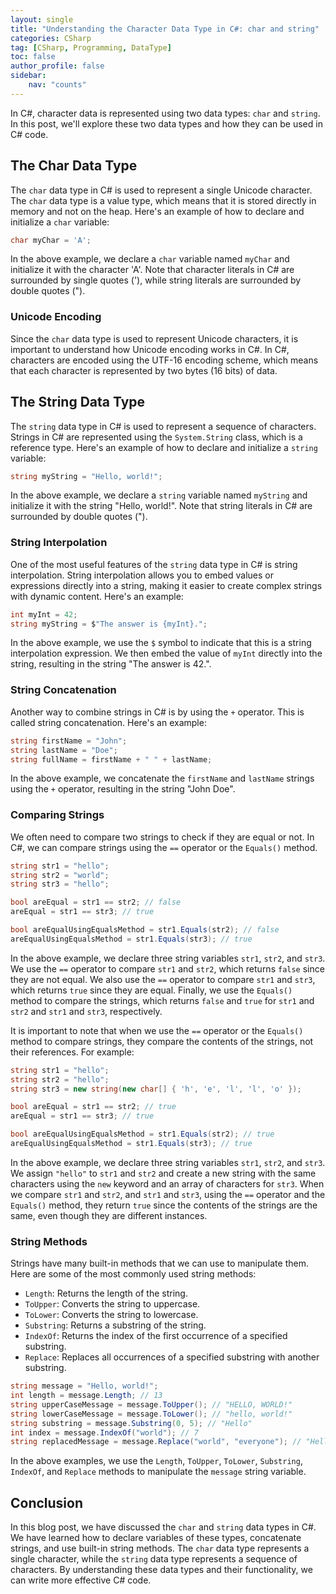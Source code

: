 ```yaml
---
layout: single
title: "Understanding the Character Data Type in C#: char and string"
categories: CSharp
tag: [CSharp, Programming, DataType]
toc: false
author_profile: false
sidebar:
    nav: "counts"
---
```


In C#, character data is represented using two data types: ```char``` and ```string```. In this post, we'll explore these two data types and how they can be used in C# code.

## The Char Data Type

The ```char``` data type in C# is used to represent a single Unicode character. The ```char``` data type is a value type, which means that it is stored directly in memory and not on the heap. Here's an example of how to declare and initialize a ```char``` variable:
```csharp
char myChar = 'A';
```

In the above example, we declare a ```char``` variable named ```myChar``` and initialize it with the character 'A'. Note that character literals in C# are surrounded by single quotes ('), while string literals are surrounded by double quotes (").

### Unicode Encoding

Since the ```char``` data type is used to represent Unicode characters, it is important to understand how Unicode encoding works in C#. In C#, characters are encoded using the UTF-16 encoding scheme, which means that each character is represented by two bytes (16 bits) of data.

## The String Data Type

The ```string``` data type in C# is used to represent a sequence of characters. Strings in C# are represented using the ```System.String``` class, which is a reference type. Here's an example of how to declare and initialize a ```string``` variable:
```csharp
string myString = "Hello, world!";
```

In the above example, we declare a ```string``` variable named ```myString``` and initialize it with the string "Hello, world!". Note that string literals in C# are surrounded by double quotes (").

### String Interpolation

One of the most useful features of the ```string``` data type in C# is string interpolation. String interpolation allows you to embed values or expressions directly into a string, making it easier to create complex strings with dynamic content. Here's an example:
```csharp
int myInt = 42;
string myString = $"The answer is {myInt}.";
```

In the above example, we use the ```$``` symbol to indicate that this is a string interpolation expression. We then embed the value of ```myInt``` directly into the string, resulting in the string "The answer is 42.".

### String Concatenation

Another way to combine strings in C# is by using the ```+``` operator. This is called string concatenation. Here's an example:
```csharp
string firstName = "John";
string lastName = "Doe";
string fullName = firstName + " " + lastName;
```

In the above example, we concatenate the ```firstName``` and ```lastName``` strings using the ```+``` operator, resulting in the string "John Doe".

### Comparing Strings
We often need to compare two strings to check if they are equal or not. In C#, we can compare strings using the ```==``` operator or the ```Equals()``` method.
```csharp
string str1 = "hello";
string str2 = "world";
string str3 = "hello";

bool areEqual = str1 == str2; // false
areEqual = str1 == str3; // true

bool areEqualUsingEqualsMethod = str1.Equals(str2); // false
areEqualUsingEqualsMethod = str1.Equals(str3); // true
```

In the above example, we declare three string variables ```str1```, ```str2```, and ```str3```. We use the ```==``` operator to compare ```str1``` and ```str2```, which returns ```false``` since they are not equal. We also use the ```==``` operator to compare ```str1``` and ```str3```, which returns ```true``` since they are equal. Finally, we use the ```Equals()``` method to compare the strings, which returns ```false``` and ```true``` for ```str1``` and ```str2``` and ```str1``` and ```str3```, respectively.

It is important to note that when we use the ```==``` operator or the ```Equals()``` method to compare strings, they compare the contents of the strings, not their references. For example:
```csharp
string str1 = "hello";
string str2 = "hello";
string str3 = new string(new char[] { 'h', 'e', 'l', 'l', 'o' });

bool areEqual = str1 == str2; // true
areEqual = str1 == str3; // true

bool areEqualUsingEqualsMethod = str1.Equals(str2); // true
areEqualUsingEqualsMethod = str1.Equals(str3); // true
```

In the above example, we declare three string variables ```str1```, ```str2```, and ```str3```. We assign ```"hello"``` to ```str1``` and ```str2``` and create a new string with the same characters using the ```new``` keyword and an array of characters for ```str3```. When we compare ```str1``` and ```str2```, and ```str1``` and ```str3```, using the ```==``` operator and the ```Equals()``` method, they return ```true``` since the contents of the strings are the same, even though they are different instances.

### String Methods

Strings have many built-in methods that we can use to manipulate them. Here are some of the most commonly used string methods:
- ```Length```: Returns the length of the string.
- ```ToUpper```: Converts the string to uppercase.
- ```ToLower```: Converts the string to lowercase.
- ```Substring```: Returns a substring of the string.
- ```IndexOf```: Returns the index of the first occurrence of a specified substring.
- ```Replace```: Replaces all occurrences of a specified substring with another substring.

```csharp
string message = "Hello, world!";
int length = message.Length; // 13
string upperCaseMessage = message.ToUpper(); // "HELLO, WORLD!"
string lowerCaseMessage = message.ToLower(); // "hello, world!"
string substring = message.Substring(0, 5); // "Hello"
int index = message.IndexOf("world"); // 7
string replacedMessage = message.Replace("world", "everyone"); // "Hello, everyone!"
```

In the above examples, we use the ```Length```, ```ToUpper```, ```ToLower```, ```Substring```, ```IndexOf```, and ```Replace``` methods to manipulate the ```message``` string variable.

## Conclusion

In this blog post, we have discussed the ```char``` and ```string``` data types in C#. We have learned how to declare variables of these types, concatenate strings, and use built-in string methods. The ```char``` data type represents a single character, while the ```string``` data type represents a sequence of characters. By understanding these data types and their functionality, we can write more effective C# code.
